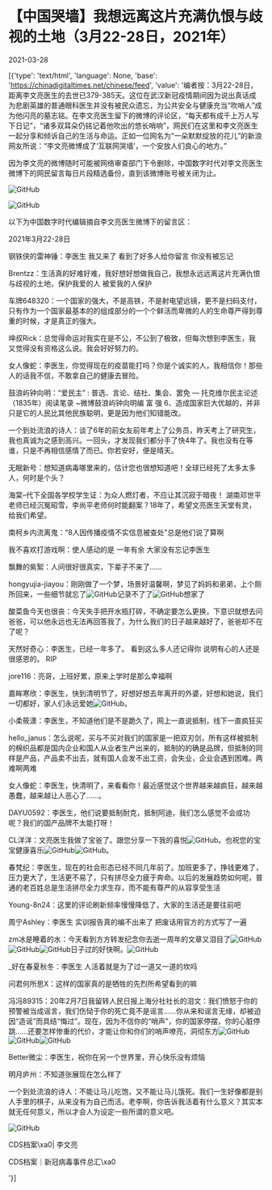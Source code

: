 # 【中国哭墙】我想远离这片充满仇恨与歧视的土地（3月22-28日，2021年）

2021-03-28

[{'type': 'text/html', 'language': None, 'base': 'https://chinadigitaltimes.net/chinese/feed', 'value': '编者按：3月22-28日，距离李文亮医生的去世已379-385天。这位在武汉新冠疫情期间因为说出真话成为悲剧英雄的普通眼科医生并没有被民众遗忘，为公共安全与健康充当“吹哨人”成为他闪亮的墓志铭。在李文亮医生留下的微博的评论区，“每天都有成千上万人写下日记”，“诸多双耳朵仍铭记着他吹出的悠长哨响”，网民们在这里和李文亮医生一起分享和倾诉自己的生活与命运。正如一位网名为“一朵默默绽放的花儿”的新浪网友所说：“李文亮微博成了‘互联网哭墙’，一个安放人们良心的地方。”

因为李文亮的微博随时可能被网络审查部门下令删除，中国数字时代对李文亮医生微博下的网民留言每日片段精选备份，直到该微博账号被关闭为止。

![GitHub](https://chinadigitaltimes.net/chinese/files/2020/03/Screenshot-2020-03-13-10.48.21.png)

![GitHub](https://chinadigitaltimes.net/chinese/files/2020/03/Screenshot-2020-03-15-11.01.33.png)

以下为中国数字时代编辑摘自李文亮医生微博下的留言区：

2021年3月22-28日

钢铁侠的雷神锤：李医生 我又来了 看到了好多人给你留言 你没有被忘记

Brentzz：生活真的好难好难，我好想好想做我自己，我想永远远离这片充满仇恨与歧视的土地，保护我爱的人 被爱我的人保护

车牌648320：一个国家的强大，不是高铁，不是射电望远镜，更不是扫码支付，只有作为一个国家最基本的的组成部分的一个个鲜活而卑微的人的生命尊严得到尊重的时候，才是真正的强大。

坤叔Rick：总觉得命运对我实在是不公，不公到了极致，但每次想到李医生，我又觉得没有资格这么说。我会好好努力的。

女人像蛇：李医生，你觉得现在的疫苗能打吗？你是个诚实的人，我相信你！那些人的话我不信，不敢拿自己的健康去冒险。

鼓浪屿钟向明：“爱民主” : 普选、言论、结社、集会、罢免 — 托克维尔民主论述（1835年）阅读笔录 ~微博鼓浪屿钟向明编 富 强 6、造成国家巨大优越的，并非只是它的人民比其他民族聪明，更是因为他们知错能改。

一个到处流浪的诗人：谈了6年的前女友前年考上了公务员，昨天考上了研究生，我也真诚为之感到高兴。一回头，才发现我们都分手了快4年了。我也没有在等谁，只是不再相信感情了而已。你若安好，便是晴天。

无眠新号：想知道病毒哪里来的，估计您也很想知道吧！全球已经死了太多太多人，何时是个头？

海棠&#8211;代下全国各学校学生证：为众人燃灯者，不应让其沉寂于暗夜！ 湖南邓世平老师已经沉冤昭雪，李尚平老师何时能翻案？18年了，希望文亮医生天堂有灵，给我们希望。

南柯乡内流离鬼：“8人因传播疫情不实信息被查处”总是他们说了算啊

我不喜欢打游戏啊：使人感动的是 一年有余 大家没有忘记李医生

飘舞的紫絮：人间很好很真实，下辈子不来了……

hongyujia-jiayou：刚刚做了一个梦，场景好温馨啊，梦见了妈妈和弟弟，上个厕所回来，一些细节就忘了![GitHub](https://img.t.sinajs.cn/t4/appstyle/expression/ext/normal/6e/2018new_leimu_org.png)记录不了了![GitHub](https://img.t.sinajs.cn/t4/appstyle/expression/ext/normal/1b/202011_liekai_org.png)想家了

酸菜鱼今天也很丧：今天失手把开水瓶打碎，不确定要怎么更换，下意识就想去问爸爸，可以他永远也无法再回答我了，为什么我们的日子越来越好了，爸爸却不在了呢？

天然好奇心：李医生，已经一年多了。 看到这么多人还记得你 说明有心的人还是很感恩的。 RIP

jore116：亮哥，上班好累，原来上学时是那么幸福啊

嘉眸寒欣：李医生，快到清明节了，好想好想去年离开的外婆，好想和她说，我们一切都好，家人们永远爱她![GitHub](https://s.w.org/images/core/emoji/13.0.1/72x72/2764.png)。

小柔筱潇：李医生，不知道他们是不是跪久了，网上一直说抵制，线下一直疯狂买

hello_janus：怎么说呢，买与不买对我们的国家是一把双刃剑，所有这样被抵制的棉织品都是国内企业和国人从业者生产出来的，抵制的的确是品牌，但抵制的同样是产品，产品卖不出去，就有国人会发不出工资，会失业，企业会遇到困难。两难啊两难

女人像蛇：李医生，快清明了，来看看你！最近感觉这个世界越来越疯狂，越来越愚蠢，越来越让人恶心了……。

DAYU0592：李医生，他们说要抵制耐克，抵制阿迪，我们怎么感觉不会成功呢？我们的国产品牌不太能打呀！

CL洋洋：文亮医生我做了宝爸了。跟您分享一下我的喜悦![GitHub](https://img.t.sinajs.cn/t4/appstyle/expression/ext/normal/aa/moren_qiurao02_org.png)。也祝您的宝宝健康喜乐![GitHub](https://img.t.sinajs.cn/t4/appstyle/expression/ext/normal/e9/2018new_woshou_org.png)![GitHub](https://img.t.sinajs.cn/t4/appstyle/expression/ext/normal/1e/2018new_taikaixin_org.png)。

春梵纪：李医生，现在的社会形态已经不同几年前了。加班更多了，挣钱更难了，压力更大了，生活更不易了，只有拼尽全力疲于奔命。以后的发展趋势如何呢，普通的老百姓总是生活拼尽全力求生存，而不能有尊严的从容享受生活

Young-8n24：这里的评论刷新频率慢慢降低了，大家的生活还是要往前吧

周宁Ashley：李医生 实训报告真的编不出来了 把废话用官方的方式写了一遍

zm冰是睡着的水：今天看到方方转发纪念你去逝一周年的文章又泪目了![GitHub](https://img.t.sinajs.cn/t4/appstyle/expression/ext/normal/6e/2018new_leimu_org.png)![GitHub](https://img.t.sinajs.cn/t4/appstyle/expression/ext/normal/6e/2018new_leimu_org.png)![GitHub](https://img.t.sinajs.cn/t4/appstyle/expression/ext/normal/6e/2018new_leimu_org.png)日子过的好快啊。![GitHub](https://img.t.sinajs.cn/t4/appstyle/expression/ext/normal/20/2021_alongdog_org.png)

_好在春夏秋冬：李医生 人活着就是为了过一道又一道的坎吗

问君何所思X：这样的国家真的是牺牲的先烈所希望看到的嘛

冯冯89315：20年2月7日我留转人民日报上海分社社长的泪文：我们愤怒于你的预警被当成谣言，我们伤恸于你的死亡竟不是谣言……你从来和谣言无缘，却被迫因“造谣”而具结“悔过”。现在，因为不信你的“哨声”，你的国家停摆，你的心脏停跳……还要怎样惨重的代价，才能让你和你们的哨声嘹亮，洞彻东方![GitHub](https://s.w.org/images/core/emoji/13.0.1/72x72/1f64f.png)![GitHub](https://s.w.org/images/core/emoji/13.0.1/72x72/1f64f.png)![GitHub](https://s.w.org/images/core/emoji/13.0.1/72x72/1f64f.png)

Better微尘：李医生，祝你在另一个世界里，开心快乐没有烦恼

明月庐州：不知道张展现在怎么样了

一个到处流浪的诗人：不能让马儿吃饱，又不能让马儿饿死。我们一生好像都是别人手里的棋子，从来没有为自己而活。老李啊，你告诉我活着有什么意义？其实本就无任何意义，所以才会人为设定一些所谓的意义吧。



![GitHub](https://chinadigitaltimes.net/chinese/files/2020/03/37-150x150.jpg)

CDS档案\xa0| 李文亮

CDS档案｜新冠病毒事件总汇\xa0

'}]